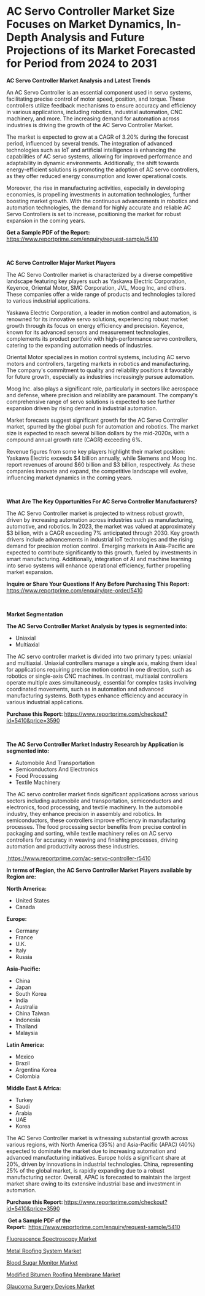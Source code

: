 <p><h1>AC Servo Controller Market Size Focuses on Market Dynamics, In-Depth Analysis and Future Projections of its Market Forecasted for Period from 2024 to 2031</h1></p><p><strong>AC Servo Controller Market Analysis and Latest Trends</strong></p>
<p><p>An AC Servo Controller is an essential component used in servo systems, facilitating precise control of motor speed, position, and torque. These controllers utilize feedback mechanisms to ensure accuracy and efficiency in various applications, including robotics, industrial automation, CNC machinery, and more. The increasing demand for automation across industries is driving the growth of the AC Servo Controller Market.</p><p>The market is expected to grow at a CAGR of 3.20% during the forecast period, influenced by several trends. The integration of advanced technologies such as IoT and artificial intelligence is enhancing the capabilities of AC servo systems, allowing for improved performance and adaptability in dynamic environments. Additionally, the shift towards energy-efficient solutions is promoting the adoption of AC servo controllers, as they offer reduced energy consumption and lower operational costs.</p><p>Moreover, the rise in manufacturing activities, especially in developing economies, is propelling investments in automation technologies, further boosting market growth. With the continuous advancements in robotics and automation technologies, the demand for highly accurate and reliable AC Servo Controllers is set to increase, positioning the market for robust expansion in the coming years.</p></p>
<p><strong>Get a Sample PDF of the Report:&nbsp;</strong> <a href="https://www.reportprime.com/enquiry/request-sample/5410">https://www.reportprime.com/enquiry/request-sample/5410</a></p>
<p>&nbsp;</p>
<p><strong>AC Servo Controller Major Market Players</strong></p>
<p><p>The AC Servo Controller market is characterized by a diverse competitive landscape featuring key players such as Yaskawa Electric Corporation, Keyence, Oriental Motor, SMC Corporation, JVL, Moog Inc, and others. These companies offer a wide range of products and technologies tailored to various industrial applications.</p><p>Yaskawa Electric Corporation, a leader in motion control and automation, is renowned for its innovative servo solutions, experiencing robust market growth through its focus on energy efficiency and precision. Keyence, known for its advanced sensors and measurement technologies, complements its product portfolio with high-performance servo controllers, catering to the expanding automation needs of industries.</p><p>Oriental Motor specializes in motion control systems, including AC servo motors and controllers, targeting markets in robotics and manufacturing. The company's commitment to quality and reliability positions it favorably for future growth, especially as industries increasingly pursue automation.</p><p>Moog Inc. also plays a significant role, particularly in sectors like aerospace and defense, where precision and reliability are paramount. The company's comprehensive range of servo solutions is expected to see further expansion driven by rising demand in industrial automation.</p><p>Market forecasts suggest significant growth for the AC Servo Controller market, spurred by the global push for automation and robotics. The market size is expected to reach several billion dollars by the mid-2020s, with a compound annual growth rate (CAGR) exceeding 6%.</p><p>Revenue figures from some key players highlight their market position: Yaskawa Electric exceeds $4 billion annually, while Siemens and Moog Inc. report revenues of around $60 billion and $3 billion, respectively. As these companies innovate and expand, the competitive landscape will evolve, influencing market dynamics in the coming years.</p></p>
<p>&nbsp;</p>
<p><strong>What Are The Key Opportunities For AC Servo Controller Manufacturers?</strong></p>
<p><p>The AC Servo Controller market is projected to witness robust growth, driven by increasing automation across industries such as manufacturing, automotive, and robotics. In 2023, the market was valued at approximately $3 billion, with a CAGR exceeding 7% anticipated through 2030. Key growth drivers include advancements in industrial IoT technologies and the rising demand for precision motion control. Emerging markets in Asia-Pacific are expected to contribute significantly to this growth, fueled by investments in smart manufacturing. Additionally, integration of AI and machine learning into servo systems will enhance operational efficiency, further propelling market expansion.</p></p>
<p><strong>Inquire or Share Your Questions If Any Before Purchasing This Report:</strong> <a href="https://www.reportprime.com/enquiry/pre-order/5410">https://www.reportprime.com/enquiry/pre-order/5410</a></p>
<p>&nbsp;</p>
<p><strong>Market Segmentation</strong></p>
<p><strong>The AC Servo Controller Market Analysis by types is segmented into:</strong></p>
<p><ul><li>Uniaxial</li><li>Multiaxial</li></ul></p>
<p><p>The AC servo controller market is divided into two primary types: uniaxial and multiaxial. Uniaxial controllers manage a single axis, making them ideal for applications requiring precise motion control in one direction, such as robotics or single-axis CNC machines. In contrast, multiaxial controllers operate multiple axes simultaneously, essential for complex tasks involving coordinated movements, such as in automation and advanced manufacturing systems. Both types enhance efficiency and accuracy in various industrial applications.</p></p>
<p><strong>Purchase this Report:&nbsp;</strong><a href="https://www.reportprime.com/checkout?id=5410&price=3590">https://www.reportprime.com/checkout?id=5410&price=3590</a></p>
<p>&nbsp;</p>
<p><strong>The AC Servo Controller Market Industry Research by Application is segmented into:</strong></p>
<p><ul><li>Automobile And Transportation</li><li>Semiconductors And Electronics</li><li>Food Processing</li><li>Textile Machinery</li></ul></p>
<p><p>The AC servo controller market finds significant applications across various sectors including automobile and transportation, semiconductors and electronics, food processing, and textile machinery. In the automobile industry, they enhance precision in assembly and robotics. In semiconductors, these controllers improve efficiency in manufacturing processes. The food processing sector benefits from precise control in packaging and sorting, while textile machinery relies on AC servo controllers for accuracy in weaving and finishing processes, driving automation and productivity across these industries.</p></p>
<p><a href="https://www.reportprime.com/ac-servo-controller-r5410">&nbsp;https://www.reportprime.com/ac-servo-controller-r5410</a></p>
<p><strong>In terms of Region, the AC Servo Controller Market Players available by Region are:</strong></p>
<p>
    <p> <strong> North America: </strong>
        <ul>
            <li>United States</li>
            <li>Canada</li>
        </ul>
        </p> 
    <p> <strong> Europe: </strong>
        <ul>
            <li>Germany</li>
            <li>France</li>
            <li>U.K.</li>
            <li>Italy</li>
            <li>Russia</li>
        </ul>
        </p> 
    <p> <strong> Asia-Pacific: </strong>
        <ul>
            <li>China</li>
            <li>Japan</li>
            <li>South Korea</li>
            <li>India</li>
            <li>Australia</li>
            <li>China Taiwan</li>
            <li>Indonesia</li>
            <li>Thailand</li>
            <li>Malaysia</li>
        </ul>
        </p> 
    <p> <strong> Latin America: </strong>
        <ul>
            <li>Mexico</li>
            <li>Brazil</li>
            <li>Argentina Korea</li>
            <li>Colombia</li>
        </ul>
        </p> 
    <p> <strong> Middle East & Africa: </strong>
        <ul>
            <li>Turkey</li>
            <li>Saudi</li>
            <li>Arabia</li>
            <li>UAE</li>
            <li>Korea</li>
        </ul>
    </p>
    </p>
<p><p>The AC Servo Controller market is witnessing substantial growth across various regions, with North America (35%) and Asia-Pacific (APAC) (40%) expected to dominate the market due to increasing automation and advanced manufacturing initiatives. Europe holds a significant share at 20%, driven by innovations in industrial technologies. China, representing 25% of the global market, is rapidly expanding due to a robust manufacturing sector. Overall, APAC is forecasted to maintain the largest market share owing to its extensive industrial base and investment in automation.</p></p>
<p><strong>Purchase this Report: </strong><a href="https://www.reportprime.com/checkout?id=5410&price=3590">https://www.reportprime.com/checkout?id=5410&price=3590</a></p>
<p>&nbsp;<strong>Get a Sample PDF of the Report:&nbsp;&nbsp;</strong><a href="https://www.reportprime.com/enquiry/request-sample/5410">https://www.reportprime.com/enquiry/request-sample/5410</a></p>
<p><strong></strong></p>
<p><p><a href="https://www.linkedin.com/pulse/fluorescence-spectroscopy-industry-sector-market-dynamics-future-vui7c?trackingId=SzNyjMuFTwqy3K0G7uSA%2Fg%3D%3D">Fluorescence Spectroscopy Market</a></p><p><a href="https://issuu.com/reportprime-2/docs/metal-roofing-system-market-size-20_31c4058aaa99b7">Metal Roofing System Market</a></p><p><a href="https://www.linkedin.com/pulse/charting-future-comprehensive-analysis-global-blood-sugar-monitor-pddac?trackingId=%2FwBEDnmDQPSb4%2BbY6g3KMA%3D%3D">Blood Sugar Monitor Market</a></p><p><a href="https://issuu.com/reportprime-2/docs/modified-bitumen-roofing-membrane-m_fc98c6b719f38d">Modified Bitumen Roofing Membrane Market</a></p><p><a href="https://www.linkedin.com/pulse/global-glaucoma-surgery-devices-market-size-trends-analysis-5kp4c?trackingId=7rpipbW5ROqc51WJSFu%2FCA%3D%3D">Glaucoma Surgery Devices Market</a></p></p>